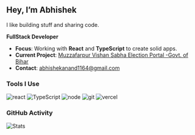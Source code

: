 

## Hey, I’m Abhishek
I like building stuff and sharing code.  

**FullStack Developer**

- **Focus**: Working with **React** and **TypeScript** to create solid apps.  
- **Current Project**: [Muzzafarpur Vishan Sabha Election Portal -Govt. of Bihar](https://bihar-election-portal.vercel.app/)
- **Contact**: [abhishekanand1164@gmail.com](mailto:abhishekanand1164@gmail.com)  


### Tools I Use  
![react](https://img.shields.io/badge/react%20-%2320232a.svg?&style=for-the-badge&logo=react&logoColor=%2361DAFB) ![TypeScript](https://img.shields.io/badge/TypeScript-3178C6?style=flat-square&logo=typescript)
![node](https://img.shields.io/badge/node.js%20-%2343853D.svg?&style=for-the-badge&logo=node.js&logoColor=white)
![git](https://img.shields.io/badge/git%20-%23F05033.svg?&style=for-the-badge&logo=git&logoColor=white)
![vercel](https://img.shields.io/badge/vercel%20-%23000000.svg?&style=for-the-badge&logo=vercel&logoColor=white)

### GitHub Activity  
![Stats](https://github-readme-stats.vercel.app/api?username=Rutetid&show_icons=true&theme=dark)  
